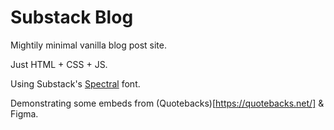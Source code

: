 # Substack Blog

Mightily minimal vanilla blog post site.

Just HTML + CSS + JS.

Using Substack's [Spectral](https://fonts.google.com/specimen/Spectral) font.

Demonstrating some embeds from (Quotebacks)[https://quotebacks.net/] & Figma.